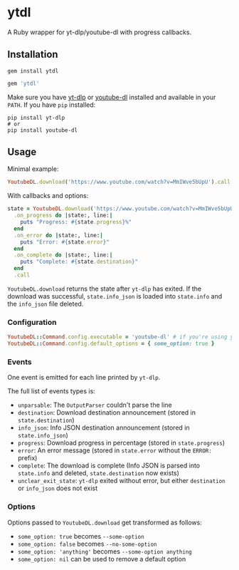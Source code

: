 # ytdl

A Ruby wrapper for yt-dlp/youtube-dl with progress callbacks.

## Installation

```shell
gem install ytdl
```

```ruby
gem 'ytdl'
```

Make sure you have [yt-dlp](https://github.com/yt-dlp/yt-dlp) or [youtube-dl](https://github.com/ytdl-org/youtube-dl) installed and available in your `PATH`. If you have `pip` installed:

```shell
pip install yt-dlp
# or
pip install youtube-dl
```

## Usage

Minimal example:

```ruby
YoutubeDL.download('https://www.youtube.com/watch?v=MmIWve5bUpU').call
```

With callbacks and options:

```ruby
state = YoutubeDL.download('https://www.youtube.com/watch?v=MmIWve5bUpU', format: 'mp4')
  .on_progress do |state:, line:|
    puts "Progress: #{state.progress}%"
  end
  .on_error do |state:, line:|
    puts "Error: #{state.error}"
  end
  .on_complete do |state:, line:|
    puts "Complete: #{state.destination}"
  end
  .call
```

`YoutubeDL.download` returns the state after `yt-dlp` has exited. If the download was successful, `state.info_json` is loaded into `state.info` and the `info_json` file deleted.

### Configuration

```ruby
YoutubeDL::Command.config.executable = 'youtube-dl' # if you're using youtube-dl instead of yt-dlp
YoutubeDL::Command.config.default_options = { some_option: true }
```

### Events

One event is emitted for each line printed by `yt-dlp`.

The full list of events types is:

* `unparsable`: The `OutputParser` couldn't parse the line
* `destination`: Download destination announcement (stored in `state.destination`)
* `info_json`: Info JSON destination announcement (stored in `state.info_json`)
* `progress`: Download progress in percentage (stored in `state.progress`)
* `error`: An error message (stored in `state.error` without the `ERROR: ` prefix)
* `complete`: The download is complete (Info JSON is parsed into `state.info` and deleted, `state.destination` now exists)
* `unclear_exit_state`: `yt-dlp` exited without error, but either `destination` or `info_json` does not exist

### Options

Options passed to `YoutubeDL.download` get transformed as follows:

* `some_option: true` becomes `--some-option`
* `some_option: false` becomes `--no-some-option`
* `some_option: 'anything'` becomes `--some-option anything`
* `some_option: nil` can be used to remove a default option
